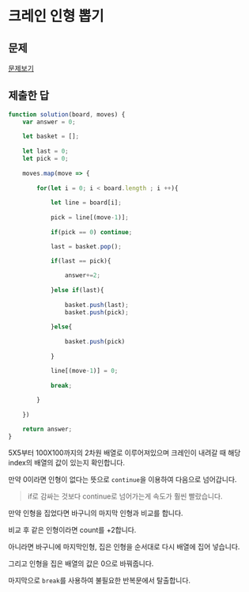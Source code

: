 # 크레인 인형 뽑기

## 문제

[문제보기](https://programmers.co.kr/learn/courses/30/lessons/64061)


## 제출한 답

```javascript
function solution(board, moves) {
    var answer = 0;
    
    let basket = [];
    
    let last = 0;
    let pick = 0;
    
    moves.map(move => {
        
        for(let i = 0; i < board.length ; i ++){
            
            let line = board[i];
            
            pick = line[(move-1)];
            
            if(pick == 0) continue;

            last = basket.pop();

            if(last == pick){
                
                answer+=2;
                
            }else if(last){
                
                basket.push(last);
                basket.push(pick);
                
            }else{
                
                basket.push(pick)
                
            }

            line[(move-1)] = 0;
            
            break;
            
        }
            
    })

    return answer;
}
```

5X5부터 100X100까지의 2차원 배열로 이루어져있으며 크레인이 내려갈 때 해당 index의 배열의 값이 있는지 확인합니다.

만약 0이라면 인형이 없다는 뜻으로 `continue`을 이용하여 다음으로 넘어갑니다.

> if로 감싸는 것보다 continue로 넘어가는게 속도가 훨씬 빨랐습니다.

만약 인형을 집었다면 바구니의 마지막 인형과 비교를 합니다.

비교 후 같은 인형이라면 count를 +2합니다.

아니라면 바구니에 마지막인형, 집은 인형을 순서대로 다시 배열에 집어 넣습니다.

그리고 인형을 집은 배열의 값은 0으로 바꿔줍니다.

마지막으로 `break`를 사용하여 불필요한 반복문에서 탈출합니다.




